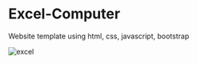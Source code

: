 # Excel-Computer
Website template using html, css, javascript, bootstrap

![excel](https://user-images.githubusercontent.com/81104857/187072318-388b9514-9825-4c5b-93e0-f19bafe0483a.png)

